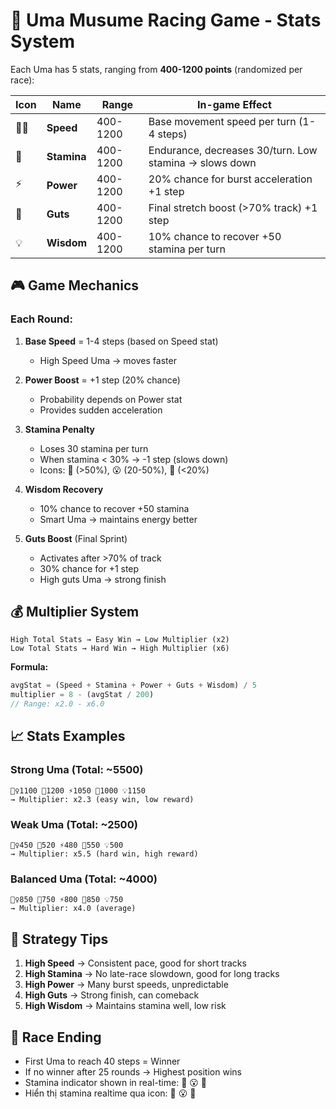 # 🏇 Uma Musume Racing Game - Stats System

Each Uma has 5 stats, ranging from **400-1200 points** (randomized per race):

| Icon       | Name               | Range      | In-game Effect                                          |
| ---------- | ------------------ | ---------- | ------------------------------------------------------- |
| 🏃‍♀️      | **Speed**          | 400-1200   | Base movement speed per turn (1-4 steps)                |
| 💪         | **Stamina**        | 400-1200   | Endurance, decreases 30/turn. Low stamina → slows down |
| ⚡          | **Power**          | 400-1200   | 20% chance for burst acceleration +1 step               |
| 💃         | **Guts**           | 400-1200   | Final stretch boost (>70% track) +1 step                |
| 💡         | **Wisdom**         | 400-1200   | 10% chance to recover +50 stamina per turn              |

## 🎮 Game Mechanics

### Each Round:

1. **Base Speed** = 1-4 steps (based on Speed stat)
   - High Speed Uma → moves faster

2. **Power Boost** = +1 step (20% chance)
   - Probability depends on Power stat
   - Provides sudden acceleration

3. **Stamina Penalty**
   - Loses 30 stamina per turn
   - When stamina < 30% → -1 step (slows down)
   - Icons: 💪 (>50%), 😮 (20-50%), 💨 (<20%)

4. **Wisdom Recovery**
   - 10% chance to recover +50 stamina
   - Smart Uma → maintains energy better

5. **Guts Boost** (Final Sprint)
   - Activates after >70% of track
   - 30% chance for +1 step
   - High guts Uma → strong finish

## 💰 Multiplier System

```
High Total Stats → Easy Win → Low Multiplier (x2)
Low Total Stats → Hard Win → High Multiplier (x6)
```

**Formula:**
```typescript
avgStat = (Speed + Stamina + Power + Guts + Wisdom) / 5
multiplier = 8 - (avgStat / 200)
// Range: x2.0 - x6.0
```

## 📈 Stats Examples

### Strong Uma (Total: ~5500)
```
🏃‍♀️1100 💪1200 ⚡1050 💃1000 💡1150
→ Multiplier: x2.3 (easy win, low reward)
```

### Weak Uma (Total: ~2500)
```
🏃‍♀️450 💪520 ⚡480 💃550 💡500
→ Multiplier: x5.5 (hard win, high reward)
```

### Balanced Uma (Total: ~4000)
```
🏃‍♀️850 💪750 ⚡800 💃850 💡750
→ Multiplier: x4.0 (average)
```

## 🎯 Strategy Tips

1. **High Speed** → Consistent pace, good for short tracks
2. **High Stamina** → No late-race slowdown, good for long tracks
3. **High Power** → Many burst speeds, unpredictable
4. **High Guts** → Strong finish, can comeback
5. **High Wisdom** → Maintains stamina well, low risk

## 🏁 Race Ending

- First Uma to reach 40 steps = Winner
- If no winner after 25 rounds → Highest position wins
- Stamina indicator shown in real-time: 💪 😮 💨
- Hiển thị stamina realtime qua icon: 💪 😮 💨
